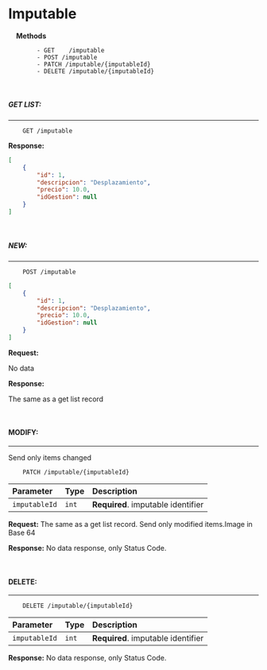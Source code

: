 # Imputable

&nbsp;
&nbsp;
**Methods**
```
        - GET    /imputable
        - POST /imputable
        - PATCH /imputable/{imputableId}
        - DELETE /imputable/{imputableId}
```
&nbsp;
&nbsp;
&nbsp;

##### __GET LIST:__
---
```
    GET /imputable
```

**Response:**
```json    
[
    {
        "id": 1,
        "descripcion": "Desplazamiento",
        "precio": 10.0,
        "idGestion": null
    }
]
```
&nbsp;
&nbsp;
&nbsp;

##### __NEW:__
---
```
    POST /imputable
```

```json    
[
    {
        "id": 1,
        "descripcion": "Desplazamiento",
        "precio": 10.0,
        "idGestion": null
    }
]
```

**Request:**

No data

**Response:**

The same as a get list record

&nbsp;
&nbsp;
&nbsp;

#### __MODIFY:__ 
---
Send only items changed

```
    PATCH /imputable/{imputableId}
```

| Parameter | Type | Description |
| :--- | :--- | :--- |
| `imputableId` | `int` | **Required**. imputable identifier |

**Request:**
The same as a get list record. Send only modified items.Image in Base 64

**Response:**
No data response, only Status Code.

&nbsp;
&nbsp;

#### __DELETE:__
---
```
    DELETE /imputable/{imputableId}
```

| Parameter | Type | Description |
| :--- | :--- | :--- |
| `imputableId` | `int` | **Required**. imputable identifier |

**Response:**
No data response, only Status Code.

